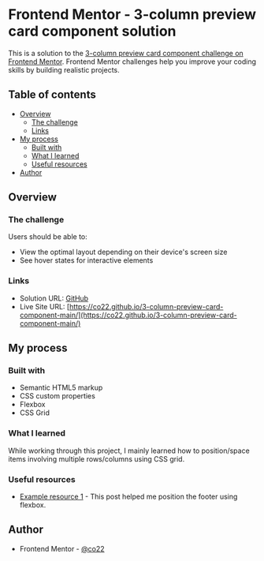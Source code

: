 # Frontend Mentor - 3-column preview card component solution

This is a solution to the [3-column preview card component challenge on Frontend Mentor](https://www.frontendmentor.io/challenges/3column-preview-card-component-pH92eAR2-). Frontend Mentor challenges help you improve your coding skills by building realistic projects. 

## Table of contents

- [Overview](#overview)
  - [The challenge](#the-challenge)
  - [Links](#links)
- [My process](#my-process)
  - [Built with](#built-with)
  - [What I learned](#what-i-learned)
  - [Useful resources](#useful-resources)
- [Author](#author)

## Overview

### The challenge

Users should be able to:

- View the optimal layout depending on their device's screen size
- See hover states for interactive elements

### Links

- Solution URL: [GitHub](https://github.com/co22/3-column-preview-card-component-main)
- Live Site URL: [https://co22.github.io/3-column-preview-card-component-main/](https://co22.github.io/3-column-preview-card-component-main/)

## My process

### Built with

- Semantic HTML5 markup
- CSS custom properties
- Flexbox
- CSS Grid

### What I learned

While working through this project, I mainly learned how to position/space items involving multiple rows/columns using CSS grid.

### Useful resources

- [Example resource 1](https://stackoverflow.com/questions/4575826/how-to-push-a-footer-to-the-bottom-of-page-when-content-is-short-or-missing) - This post helped me position the footer using flexbox.

## Author

- Frontend Mentor - [@co22](https://www.frontendmentor.io/profile/co22)
